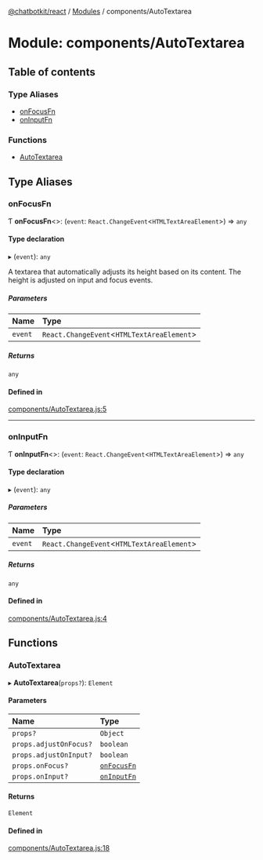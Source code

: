 [@chatbotkit/react](../README.md) / [Modules](../modules.md) / components/AutoTextarea

# Module: components/AutoTextarea

## Table of contents

### Type Aliases

- [onFocusFn](components_AutoTextarea.md#onfocusfn)
- [onInputFn](components_AutoTextarea.md#oninputfn)

### Functions

- [AutoTextarea](components_AutoTextarea.md#autotextarea)

## Type Aliases

### onFocusFn

Ƭ **onFocusFn**\<\>: (`event`: `React.ChangeEvent`\<`HTMLTextAreaElement`\>) => `any`

#### Type declaration

▸ (`event`): `any`

A textarea that automatically adjusts its height based on its content. The
height is adjusted on input and focus events.

##### Parameters

| Name | Type |
| :------ | :------ |
| `event` | `React.ChangeEvent`\<`HTMLTextAreaElement`\> |

##### Returns

`any`

#### Defined in

[components/AutoTextarea.js:5](https://github.com/chatbotkit/node-sdk/blob/main/packages/react/src/components/AutoTextarea.js#L5)

___

### onInputFn

Ƭ **onInputFn**\<\>: (`event`: `React.ChangeEvent`\<`HTMLTextAreaElement`\>) => `any`

#### Type declaration

▸ (`event`): `any`

##### Parameters

| Name | Type |
| :------ | :------ |
| `event` | `React.ChangeEvent`\<`HTMLTextAreaElement`\> |

##### Returns

`any`

#### Defined in

[components/AutoTextarea.js:4](https://github.com/chatbotkit/node-sdk/blob/main/packages/react/src/components/AutoTextarea.js#L4)

## Functions

### AutoTextarea

▸ **AutoTextarea**(`props?`): `Element`

#### Parameters

| Name | Type |
| :------ | :------ |
| `props?` | `Object` |
| `props.adjustOnFocus?` | `boolean` |
| `props.adjustOnInput?` | `boolean` |
| `props.onFocus?` | [`onFocusFn`](components_AutoTextarea.md#onfocusfn) |
| `props.onInput?` | [`onInputFn`](components_AutoTextarea.md#oninputfn) |

#### Returns

`Element`

#### Defined in

[components/AutoTextarea.js:18](https://github.com/chatbotkit/node-sdk/blob/main/packages/react/src/components/AutoTextarea.js#L18)
